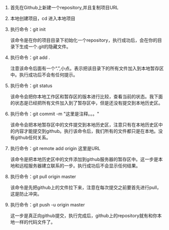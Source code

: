1. 首先在Github上新建一个repository,并且复制项目URL

2. 本地创建项目，cd 进入本地项目

3. 执行命令：git init

   该命令是在你的项目目录下初始化一个repository，执行成功后，会在你的目录下生成一个.git的隐藏文件。

4. 执行命令：git add .

   注意该命令后面有一个“.”,小点。表示把该目录下的所有文件加入到本地暂存区中。执行成功后不会有任何提示。

5. 执行命令：git status

   该命令会把你本地工作区和暂存区的版本进行比较，查看当前的状态。我下面的状态是已经把所有文件加入到了暂存区中，但是还没有提交到本地历史区。

6. 执行命令：git commit -m "这里是注释。。。"

   该命令会把本地暂存区中的文件提交到本地历史区，注意只有在本地历史区中的内容才能提交到github。执行该命令后，我们所有的文件都只是在本地。没有github任何关系。

7. 执行命令：git remote add origin 这里是URL

   该命令是把本地历史区中的文件添加到github服务器的暂存区中。这一步是本地和远程服务器建立联系的一步。执行成功后不会显示任何结果。

8. 执行命令：git pull origin master

   该命令是先把github上的文件拉下来，注意在每次提交之前要首先进行pull，这是防止冲突。

9. 执行命令：git push -u origin master

   这一步是真正向github提交，执行完成后，github上的repository就有和你本地一样的代码文件了。